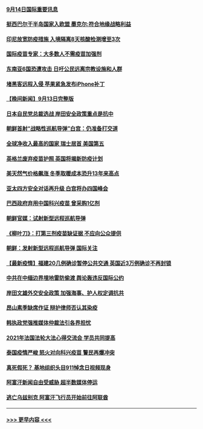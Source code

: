 #### [9月14日国际重要讯息](../pages/prog202/a103215958.md?t=09141750) 
#### [挺西巴尔干半岛国家入欧盟 墨克尔:符合地缘战略利益](../pages/prog202/a103215828.md?t=09141750) 
#### [印尼放宽防疫措施 入境隔离8天核酸检测增至3次](../pages/prog202/a103215820.md?t=09141750) 
#### [国际疫苗专家：大多数人不需疫苗加强剂](../pages/prog202/a103215558.md?t=09141750) 
#### [东南亚6国恐遭攻击 日吁公民远离宗教设施和人群](../pages/prog202/a103215712.md?t=09141750) 
#### [堵黑客远程入侵 苹果紧急发布iPhone补丁](../pages/prog202/a103215568.md?t=09141750) 
#### [【晚间新闻】9月13日完整版](../pages/prog202/a103215692.md?t=09141750) 
#### [日本自民党总裁选战 岸田安全政策重点是抗中](../pages/prog202/a103215640.md?t=09141750) 
#### [朝鲜首射“战略性巡航导弹”白宫：仍准备打交道](../pages/prog202/a103215570.md?t=09141750) 
#### [全球净收入最高的国家 瑞士居首 美国第五](../pages/prog202/a103215577.md?t=09141750) 
#### [英格兰废弃疫苗护照 英国将揭新防疫计划](../pages/prog202/a103215556.md?t=09141750) 
#### [美天然气价格飙涨 冬季取暖成本恐升13年来高点](../pages/prog202/a103215421.md?t=09141750) 
#### [亚太四方安全对话再升级 白宫将办四国峰会](../pages/prog202/a103215509.md?t=09141750) 
#### [巴西政府弃用中国科兴疫苗 曾采购1亿剂](../pages/prog202/a103215479.md?t=09141750) 
#### [朝鲜官媒：试射新型远程巡航导弹](../pages/prog202/a103215435.md?t=09141750) 
#### [《柳叶刀》：打第三剂疫苗缺证据 不应向公众提供](../pages/prog202/a103215282.md?t=09141750) 
#### [朝鲜：发射新型远程巡航导弹 国际关注](../pages/prog202/a103215353.md?t=09141750) 
#### [【最新疫情】福建20几例确诊暂停公共交通 英国近3万例确诊不再封锁](../pages/prog202/a103215329.md?t=09141750) 
#### [中共在中缅边界埋地雷防偷渡 舆论轰违反国际公约](../pages/prog202/a103215305.md?t=09141750) 
#### [岸田文雄外交安全政策 加强海事、护人权定调抗共](../pages/prog202/a103215320.md?t=09141750) 
#### [昂山素季缺席作证 辩护律师否认其染疫](../pages/prog202/a103215204.md?t=09141750) 
#### [韩执政党强推媒体仲裁法引各界担忧](../pages/prog202/a103215224.md?t=09141750) 
#### [2021年法国法轮大法心得交流会 学员共同提高](../pages/prog202/a103215222.md?t=09141750) 
#### [泰国疫情严峻 怒火对向科兴疫苗 警民再爆冲突](../pages/prog202/a103215124.md?t=09141750) 
#### [真死假死？ 基地组织头目911悼念日视频现身](../pages/prog202/a103215154.md?t=09141750) 
#### [阿富汗新闻自由受威胁 超半数媒体停运](../pages/prog202/a103215148.md?t=09141750) 
#### [逃亡乌兹别克 阿富汗飞行员开始前往阿联酋](../pages/prog202/a103215062.md?t=09141750) 

----
#### [ >>> 更早内容 <<< ](../indexes/prog202-earlier.md)

